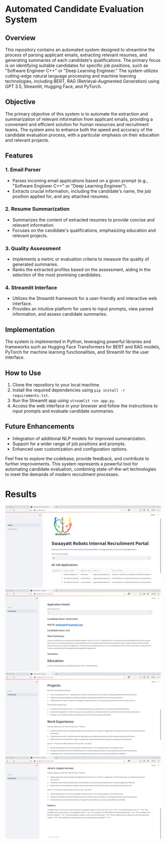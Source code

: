 # Automated Candidate Evaluation System

## Overview

This repository contains an automated system designed to streamline the process of parsing applicant emails, extracting relevant resumes, and generating summaries of each candidate's qualifications. The primary focus is on identifying suitable candidates for specific job positions, such as "Software Engineer C++" or "Deep Learning Engineer." The system utilizes cutting-edge natural language processing and machine learning technologies, including BERT, RAG (Retrieval-Augmented Generation) using GPT 3.5, Streamlit, Hugging Face, and PyTorch.

## Objective

The primary objective of this system is to automate the extraction and summarization of relevant information from applicant emails, providing a convenient and efficient solution for human resources and recruitment teams. The system aims to enhance both the speed and accuracy of the candidate evaluation process, with a particular emphasis on their education and relevant projects.

## Features

### 1. Email Parser

- Parses incoming email applications based on a given prompt (e.g., "Software Engineer C++" or "Deep Learning Engineer").
- Extracts crucial information, including the candidate's name, the job position applied for, and any attached resumes.

### 2. Resume Summarization

- Summarizes the content of extracted resumes to provide concise and relevant information.
- Focuses on the candidate's qualifications, emphasizing education and relevant projects.

### 3. Quality Assessment

- Implements a metric or evaluation criteria to measure the quality of generated summaries.
- Ranks the extracted profiles based on the assessment, aiding in the selection of the most promising candidates.

### 4. Streamlit Interface

- Utilizes the Streamlit framework for a user-friendly and interactive web interface.
- Provides an intuitive platform for users to input prompts, view parsed information, and assess candidate summaries.

## Implementation

The system is implemented in Python, leveraging powerful libraries and frameworks such as Hugging Face Transformers for BERT and RAG models, PyTorch for machine learning functionalities, and Streamlit for the user interface.

## How to Use

1. Clone the repository to your local machine.
2. Install the required dependencies using `pip install -r requirements.txt`.
3. Run the Streamlit app using `streamlit run app.py`.
4. Access the web interface in your browser and follow the instructions to input prompts and evaluate candidate summaries.

## Future Enhancements

- Integration of additional NLP models for improved summarization.
- Support for a wider range of job positions and prompts.
- Enhanced user customization and configuration options.

Feel free to explore the codebase, provide feedback, and contribute to further improvements. This system represents a powerful tool for automating candidate evaluation, combining state-of-the-art technologies to meet the demands of modern recruitment processes.




# Results

![home_screen](images/home_screen.png)
<br>
![detailed_screen1](images/datailed_screen1.png)
<br>
![detailed_screen2](images/datailed_screen2.png)
<br>
![detailed_screen3](images/datailed_screen3.png)


